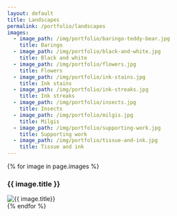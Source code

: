 ```yaml
---
layout: default
title: Landscapes
permalink: /portfolio/landscapes
images:
  - image_path: /img/portfolio/baringo-teddy-bear.jpg
    title: Baringo
  - image_path: /img/portfolio/black-and-white.jpg
    title: Black and white
  - image_path: /img/portfolio/flowers.jpg
    title: Flowers
  - image_path: /img/portfolio/ink-stains.jpg
    title: Ink stains
  - image_path: /img/portfolio/ink-streaks.jpg
    title: Ink streaks
  - image_path: /img/portfolio/insects.jpg
    title: Insects
  - image_path: /img/portfolio/milgis.jpg
    title: Milgis
  - image_path: /img/portfolio/supporting-work.jpg
    title: Supporting work
  - image_path: /img/portfolio/tissue-and-ink.jpg
    title: Tissue and ink
---
```


<div class="slick">
  {% for image in page.images %}
    <div>
      <h3>{{ image.title }}</h3>
      <img class="slick-img" src="{{ image.image_path }}" alt="{{ image.title}}"/>
    </div>
  {% endfor %}
</div>

